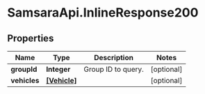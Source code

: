 # SamsaraApi.InlineResponse200

## Properties
Name | Type | Description | Notes
------------ | ------------- | ------------- | -------------
**groupId** | **Integer** | Group ID to query. | [optional] 
**vehicles** | [**[Vehicle]**](Vehicle.md) |  | [optional] 


